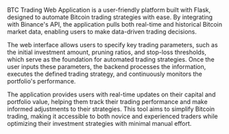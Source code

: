BTC Trading Web Application is a user-friendly platform built with Flask, designed to automate Bitcoin trading strategies with ease. By integrating with Binance's API, the application pulls both real-time and historical Bitcoin market data, enabling users to make data-driven trading decisions.

The web interface allows users to specify key trading parameters, such as the initial investment amount, pruning ratios, and stop-loss thresholds, which serve as the foundation for automated trading strategies. Once the user inputs these parameters, the backend processes the information, executes the defined trading strategy, and continuously monitors the portfolio's performance.

The application provides users with real-time updates on their capital and portfolio value, helping them track their trading performance and make informed adjustments to their strategies. This tool aims to simplify Bitcoin trading, making it accessible to both novice and experienced traders while optimizing their investment strategies with minimal manual effort.
